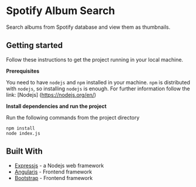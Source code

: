# Spotify Album Search
Search albums from Spotify database and view them as thumbnails.

## Getting started
Follow these instructions to get the project running in your local machine.

**Prerequisites**

You need to have `nodejs` and `npm` installed in your machine. `npm` is distributed with `nodejs`, so installing `nodejs` is enough. 
For further information follow the link: [Nodejs] (https://nodejs.org/en/)

**Install dependencies and run the project**

Run the following commands from the project directory
```
npm install
node index.js
```

## Built With
- [Expressjs](https://expressjs.com) - a Nodejs web framework
- [Angularjs](https://angularjs.org) - Frontend framework
- [Bootstrap](http://getbootstrap.com) - Frontend framework
